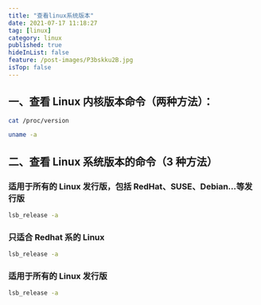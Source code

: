 ```yaml
---
title: "查看linux系统版本"
date: 2021-07-17 11:18:27
tag: [linux]
category: linux
published: true
hideInList: false
feature: /post-images/P3bskku2B.jpg
isTop: false
---
```


## 一、查看 Linux 内核版本命令（两种方法）：

```bash
cat /proc/version
```

```bash
uname -a
```

## 二、查看 Linux 系统版本的命令（3 种方法）

### 适用于所有的 Linux 发行版，包括 RedHat、SUSE、Debian…等发行版

```bash
lsb_release -a
```

### 只适合 Redhat 系的 Linux

```bash
lsb_release -a
```

### 适用于所有的 Linux 发行版

```bash
lsb_release -a
```
